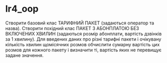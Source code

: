 # lr4_oop
Створити базовий клас ТАРИФНИЙ ПАКЕТ (задаються оператор та назва). Створити похідний клас ПАКЕТ З АБОНПЛАТОЮ БЕЗ ВКЛЮЧЕНИХ ХВИЛИН (задаються розмір абонплати, вартість дзвінків за 1 хвилину). Для введених даних про різні тарифні пакети і очікувану кількість хвилин щомісячних розмов обчислити сумарну вартість цих розмов для кожного пакету і визначити ті, вартість яких не перевищує задане значення.
